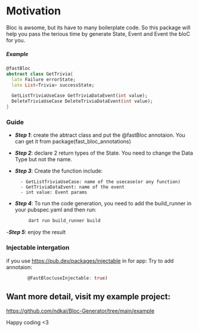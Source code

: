 
# Motivation
Bloc is awsome, but its have to many boilerplate code.
So this package will help you pass the terious time by generate State, Event and Event the bloC for you.

##### Example
```dart
@fastBloc
abstract class GetTrivia{
  late Failure errorState;
  late List<Trivia> successState;

  GetListTriviaUseCase GetTriviaDataEvent(int value);
  DeleteTriviaUseCase DeleteTriviaDataEvent(int value);
}
```
### Guide
- ***Step 1***: create the abtract class and put the @fastBloc annotaion. You can get it from package(fast_bloc_annotations)

- ***Step 2***: declare 2 return types of the State. You need to change the Data Type but not the name.

- ***Step 3***: Create the function include:

        - GetListTriviaUseCase: name of the usecase(or any function)
        - GetTriviaDataEvent: name of the event 
        - int value: Event params

- ***Step 4***: To run the code generation, you need to add the build_runner in your pubspec.yaml and then run:
   ```dart
        dart run build_runner build
   ```
-***Step 5***: enjoy the result
### Injectable intergation
if you use https://pub.dev/packages/injectable in for app:
Try to add annotaion:
```dart
        @FastBloc(useInjectable: true)
   ```

## Want more detail, visit my example project:
https://github.com/ndkai/Bloc-Generator/tree/main/example


Happy coding <3


